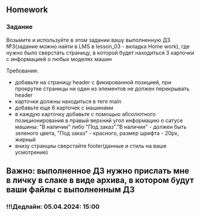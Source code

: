 ## Homework

### Задание

Возьмите и используйте в этом задании вашу выполненную ДЗ №3(задание можно найти в LMS в lesson_03 - вкладка Home work), где нужно было сверстать страницу, в которой будет находиться 3 карточки с информацией о любых моделях машин

Требования:

- добавьте на страницу header c фикированной позицией, при прокрутке страницы ни один из элементов не должен перекрывать header
- карточки должны находиться в теге main
- добавьте еще 6 карточек с машинами
- в каждую карточку добавьте с помощью абсолютного позиционирования в правый верхний угол информацию о сатусе машины: "В наличии" либо "Под заказ"."В наличии" - должен быть зеленого цвета, "Под заказ" - красного, размер шрифта - 20px, жирный
- внизу странциы сверстайте footer(данные и стиль на ваше усмотрение)

## Важно: выполненное ДЗ нужно прислать мне в личку в слаке в виде архива, в котором будут ваши файлы с выполненным ДЗ

### !!!Дедлайн: 05.04.2024: 15:00
